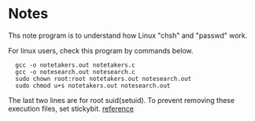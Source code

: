 # Notes

Ths note program is to understand how Linux "chsh" and "passwd" work.

For linux users, check this program by commands below.

```
  gcc -o notetakers.out notetakers.c
  gcc -o notesearch.out notesearch.c
  sudo chown root:root notetakers.out notesearch.out
  sudo chmod u+s notetakers.out notesearch.out
```

The last two lines are for root suid(setuid). To prevent removing these execution files, set stickybit. [reference](https://www.thegeekstuff.com/2013/02/sticky-bit/?utm_source=feedburner)
